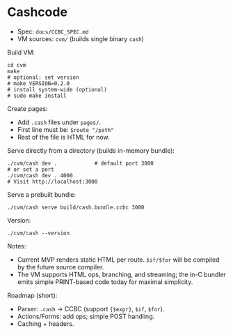 # Cashcode

- Spec: `docs/CCBC_SPEC.md`
- VM sources: `cvm/` (builds single binary `cash`)

Build VM:
```
cd cvm
make
# optional: set version
# make VERSION=0.2.0
# install system-wide (optional)
# sudo make install
```

Create pages:
- Add `.cash` files under `pages/`.
- First line must be: `$route "/path"`
- Rest of the file is HTML for now.

Serve directly from a directory (builds in-memory bundle):
```
./cvm/cash dev .            # default port 3000
# or set a port
./cvm/cash dev . 4000
# Visit http://localhost:3000
```

Serve a prebuilt bundle:
```
./cvm/cash serve build/cash.bundle.ccbc 3000
```

Version:
```
./cvm/cash --version
```

Notes:
- Current MVP renders static HTML per route. `$if/$for` will be compiled by the future source compiler.
- The VM supports HTML ops, branching, and streaming; the in-C bundler emits simple PRINT-based code today for maximal simplicity.

Roadmap (short):
- Parser: `.cash` → CCBC (support `{$expr}`, `$if`, `$for`).
- Actions/Forms: add ops; simple POST handling.
- Caching + headers.

